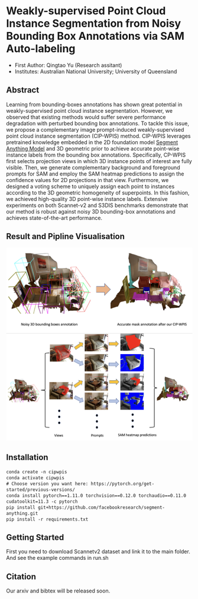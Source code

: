 # Weakly-supervised Point Cloud Instance Segmentation from Noisy Bounding Box Annotations via SAM Auto-labeling
- First Author: Qingtao Yu (Research assitant)
- Institutes: Australian National University; University of Queensland

## Abstract
Learning from bounding-boxes annotations has shown great potential in weakly-supervised point cloud instance segmentation. However, we observed that existing methods would suffer severe performance degradation with perturbed bounding box annotations. To tackle this issue, we propose a complementary image prompt-induced weakly-supervised point cloud instance segmentation (CIP-WPIS) method. CIP-WPIS leverages pretrained knowledge embedded in the 2D foundation model [Segment Anything Model](https://github.com/facebookresearch/segment-anything) and 3D geometric prior to achieve accurate point-wise instance labels from the bounding box annotations. Specifically, CP-WPIS first selects projection views in which 3D instance points of interest are fully visible. Then, we generate complementary background and foreground prompts for SAM and employ the SAM heatmap predictions to assign the confidence values for 2D projections in that view. Furthermore, we designed a voting scheme to uniquely assign each point to instances according to the 3D geometric homogeneity of superpoints. In this fashion, we achieved high-quality 3D point-wise instance labels. Extensive experiments on both Scannet-v2 and S3DIS benchmarks demonstrate that our method is robust against noisy 3D bounding-box annotations and achieves state-of-the-art performance.

## Result and Pipline Visualisation

![](./docs/image1.png)
![](./docs/image2.png)


## Installation
```
conda create -n cipwpis
conda activate cipwpis
# Choose version you want here: https://pytorch.org/get-started/previous-versions/
conda install pytorch==1.11.0 torchvision==0.12.0 torchaudio==0.11.0 cudatoolkit=11.3 -c pytorch
pip install git+https://github.com/facebookresearch/segment-anything.git 
pip install -r requirements.txt
```

## Getting Started

First you need to download Scannetv2 dataset and link it to the main folder.
And see the example commands in run.sh


## Citation
Our arxiv and bibtex will be released soon.

